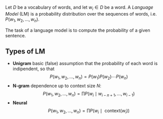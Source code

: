 Let $D$ be a vocabulary of words, and let $w_i \in D$ be a word.
A _Language Model_ (LM) is a probability distribution over the sequences of words, i.e. $P(w_1,w_2,\dots, w_n)$.

The task of a language model is to compute the probability of a given sentence.

## Types of LM
- **Unigram** basic (false) assumption that the probability of each word is indipendent, so that
$$
P(w_1,w_2,\dots, w_n) = P(w_1)P(w_2)\cdots P(w_n)
$$
- **N-gram** dependence up to context size $N$:
$$
P(w_1,w_2,\dots, w_n) = \prod P(w_i \mid w_{i-n+1}, \dots, w_{i-1})
$$
- **Neural** 
$$
P(w_1,w_2,\dots, w_n) = \prod P(w_i \mid \text{ context}(w_i))
$$
